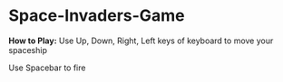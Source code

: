 # Space-Invaders-Game

**How to Play:**
Use Up, Down, Right, Left keys of keyboard to move your spaceship

Use Spacebar to fire
